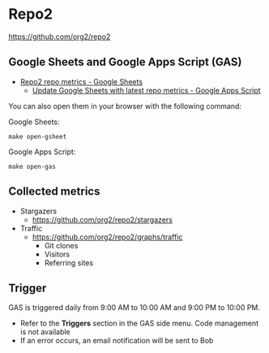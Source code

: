 # Repo2

https://github.com/org2/repo2

## Google Sheets and Google Apps Script (GAS)

* [Repo2 repo metrics \- Google Sheets](https://docs.google.com/spreadsheets/d/GOOGLE_SHEET_ID/edit)
    * [Update Google Sheets with latest repo metrics \- Google Apps Script](https://script.google.com/u/0/home/projects/SCRIPT_ID/edit)

You can also open them in your browser with the following command:

Google Sheets:

```console
make open-gsheet
```

Google Apps Script:

```console
make open-gas
```

## Collected metrics

* Stargazers
    * https://github.com/org2/repo2/stargazers
* Traffic
    * https://github.com/org2/repo2/graphs/traffic
        * Git clones
        * Visitors
        * Referring sites

## Trigger

GAS is triggered daily from 9:00 AM to 10:00 AM and 9:00 PM to 10:00 PM.

* Refer to the **Triggers** section in the GAS side menu. Code management is not available
* If an error occurs, an email notification will be sent to Bob
